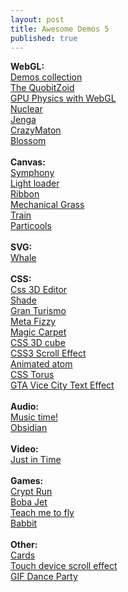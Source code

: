 ```yaml
---
layout: post
title: Awesome Demos 5
published: true
---
```


<div>
  <div>
    <strong>
      WebGL:
    </strong>
  </div>
  <div>
    <a href="http://www.babylonjs.com/index.html" target="_blank">
      Demos collection
    </a>
  </div>
  <div>
    <a href="http://crazyqubits.com/qubitzoid/" target="_blank">
      The QuobitZoid
    </a>
  </div>
  <div>
    <a href="http://soulwire.co.uk/experiments/webgl-gpu-particles/" target="_blank">
      GPU Physics with WebGL
    </a>
  </div>
  <div>
    <a href="http://nucleal.com/" target="_blank">
      Nuclear
    </a>
  </div>
  <div>
    <a href="http://chandlerprall.github.io/Physijs/examples/jenga.html" target="_blank">
      Jenga
    </a>
  </div>
  <div>
    <a href="http://crazyqubits.com/crazymaton/" target="_blank">
      CrazyMaton
    </a>
  </div>
  <div>
    <a href="http://www.bongiovi.tw/experiments/webgl/blossom/" target="_blank">
      Blossom
    </a>
  </div>
  <div>
    &nbsp;
  </div>
  <div>
    <div>
      <strong>
        Canvas:
      </strong>
    </div>
    <div>
      <a href="http://qiao.github.io/euphony/#106" target="_blank">
        Symphony
      </a>
    </div>
    <div>
      <a href="http://codepen.io/jackrugile/full/BlDjk" target="_blank">
        Light loader
      </a>
    </div>
    <div>
      <a href="http://codepen.io/soulwire/full/Ckzen" target="_blank">
        Ribbon
      </a>
    </div>
    <div>
      <a href="http://codepen.io/tholman/full/Apvxe" target="_blank">
        Mechanical Grass
      </a>
    </div>
    <div>
      <a href="http://codepen.io/jjhesk/full/nuKzi" target="_blank">
        Train
      </a>
    </div>
    <div>
      <a href="http://codepen.io/simeydotme/full/uoBqE" target="_blank">
        Particools
      </a>
    </div>
    <div>
      &nbsp;
    </div>
  </div>
  <div>
    <div>
      <strong>
        SVG:
      </strong>
    </div>
    <div>
      <a href="http://codepen.io/diegoleme/full/rIokB" target="_blank">
        Whale
      </a>
    </div>
    <div>
      &nbsp;
    </div>
  </div>
</div>
<div>
  <strong>
    CSS:
  </strong>
</div>
<div>
  <a href="http://tridiv.com/#examples" target="_blank">
    Css 3D Editor
  </a>
  <strong>
    <br />
  </strong>
</div>
<div>
  <a href="http://codepen.io/hugo/full/xzjGB" target="_blank">
    Shade
  </a>
</div>
<div>
  <a href="http://codepen.io/Xpressive_Team/full/tDHgb" target="_blank">
    Gran Turismo
  </a>
</div>
<div>
  <a href="http://codepen.io/HugoGiraudel/full/avFEk" target="_blank">
    Meta Fizzy
  </a>
</div>
<div>
  <a href="http://codepen.io/chriscoyier/pen/uaryz" target="_blank">
    Magic Carpet
  </a>
</div>
<div>
  <a href="http://codepen.io/jkneb/full/qJBIl" target="_blank">
    CSS 3D cube
  </a>
</div>
<div>
  <a href="http://lab.hakim.se/scroll-effects/" target="_blank">
    CSS3 Scroll Effect
  </a>
</div>
<div>
  <a href="http://codepen.io/hugo/full/Dlicg" target="_blank">
    Animated atom
  </a>
</div>
<div>
  <a href="http://codepen.io/thebabydino/full/IdJCi" target="_blank">
    CSS Torus
  </a>
</div>
<div>
  <a href="http://codepen.io/BluNeon/full/FGjxK" target="_blank">
    GTA Vice City Text Effect
  </a>
</div>
<div>
  &nbsp;
</div>
<div>
  <div>
    <strong>
      Audio:
    </strong>
    <strong>
      <br />
    </strong>
  </div>
  <div>
    <a href="http://codepen.io/sol0mka/full/aHImz" target="_blank">
      Music time!
    </a>
    <strong>
      <br />
    </strong>
  </div>
  <div>
    <a href="http://www.mrdoob.com/files/temp/xplsv_obsidian/" target="_blank">
      Obsidian
    </a>
  </div>
  <div>
    &nbsp;
  </div>
  <div>
    <strong>
      Video:
    </strong>
  </div>
  <div>
    <a href="http://omm-jit.de/" target="_blank">
      Just in Time
    </a>
  </div>
  <div>
    &nbsp;
  </div>
  <div>
    <strong>
      Games:
    </strong>
  </div>
  <div>
    <a href="http://cryptrun.lostdecadegames.com/" target="_blank">
      Crypt Run
    </a>
  </div>
  <div>
    <a href="http://www.bobajet.roostrjs.com/" target="_blank">
      Boba Jet
    </a>
  </div>
  <div>
    <a href="http://www.spacegoo.com/wingsuit/" target="_blank">
      Teach me to fly
    </a>
  </div>
  <div>
    <a href="http://hoverstud.io/babbit/" target="_blank">
      Babbit
    </a>
  </div>
  <div>
    &nbsp;
  </div>
  <div>
    <div>
      <strong>
        Other:
      </strong>
    </div>
    <div>
      <a href="http://pakastin.fi/cards" target="_blank">
        Cards
      </a>
    </div>
    <div>
      <a href="http://codepen.io/sol0mka/full/Jsyxq" target="_blank">
        Touch device scroll effect
      </a>
    </div>
  </div>
  <div>
    <a href="http://fuzzywobble.s3-website-us-east-1.amazonaws.com/" target="_blank">
      GIF Dance Party
    </a>
  </div>
</div>